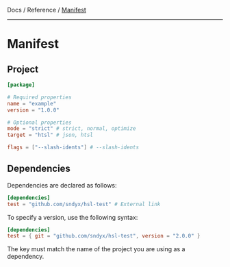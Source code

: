 Docs / Reference / [Manifest](manifest.md)

---

# Manifest

## Project

```toml
[package]

# Required properties
name = "example"
version = "1.0.0"

# Optional properties
mode = "strict" # strict, normal, optimize
target = "htsl" # json, htsl

flags = ["--slash-idents"] # --slash-idents
```

## Dependencies

Dependencies are declared as follows:

```toml
[dependencies]
test = "github.com/sndyx/hsl-test" # External link
```

To specify a version, use the following syntax:

```toml
[dependencies]
test = { git = "github.com/sndyx/hsl-test", version = "2.0.0" }
```

The key must match the name of the project you are using as a dependency.
